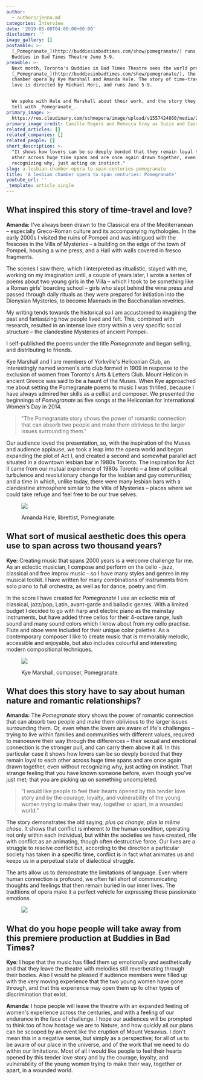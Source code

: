 ```yaml
---
author:
  - authors/jenna.md
categories: Interview
date: '2019-05-08T04:00:00+00:00'
disclaimer: ''
image_gallery: []
postamble: >-
  [_Pomegranate_](http://buddiesinbadtimes.com/show/pomegranate/) runs at
  Buddies in Bad Times Theatre June 5-9.
preamble: >-
  Next month, Toronto's Buddies in Bad Times Theatre sees the world premiere of
  [_Pomegranate_](http://buddiesinbadtimes.com/show/pomegranate/), the lesbian
  chamber opera by Kye Marshall and Amanda Hale. The story of time-travel and
  love is directed by Michael Mori, and runs June 5-9.


  We spoke with Hale and Marshall about their work, and the story they hope to
  tell with _Pomegranate_.
primary_image: >-
  https://res.cloudinary.com/schmopera/image/upload/v1557424860/media/2019/05/sqPOM.jpg
primary_image_credit: Camille Rogers and Rebecca Gray as Suzie and Cass in Pomegranate.
related_articles: []
related_companies: []
related_people: []
short_description: >-
  "It shows how lovers can be so deeply bonded that they remain loyal to each
  other across huge time spans and are once again drawn together, even without
  recognizing why, just acting on instinct."
slug: a-lesbian-chamber-opera-to-span-centuries-pomegranate
title: 'A lesbian chamber opera to span centuries: Pomegranate'
youtube_url: ''
_template: article_single
---
```


## What inspired this story of time-travel and love?

**Amanda:** I've always been drawn to the Classical era of the Mediterranean – especially Greco-Roman culture and its accompanying mythologies. In the early 2000s I visited the ruins of Pompeii and was intrigued with the frescoes in the Villa of Mysteries – a building on the edge of the town of Pompeii, housing a wine press, and a Hall with walls covered in fresco fragments.

The scenes I saw there, which I interpreted as ritualistic, stayed with me, working on my imagination until, a couple of years later, I wrote a series of poems about two young girls in the Villa – which I took to be something like a Roman girls' boarding school – girls who slept behind the wine press and passed through daily rituals as they were prepared for initiation into the Dionysian Mysteries, to become Maenads in the Bacchanalian revelries.

My writing tends towards the historical so I am accustomed to imagining the past and fantasizing how people lived and felt. This, combined with research, resulted in an intense love story within a very specific social structure – the clandestine Mysteries of ancient Pompeii.

I self-published the poems under the title _Pomegranate_ and began selling, and distributing to friends.

Kye Marshall and I are members of Yorkville's Heliconian Club, an interestingly named women's arts club formed in 1909 in response to the exclusion of women from Toronto's Arts & Letters Club. Mount Helicon in ancient Greece was said to be a haunt of the Muses. When Kye approached me about setting the Pomegranate poems to music I was thrilled, because I have always admired her skills as a cellist and composer. We presented the beginnings of _Pomegranate_ as five songs at the Heliconian for International Women's Day in 2014.

>"The Pomegranate story shows the power of romantic connection that can absorb two people and make them oblivious to the larger issues surrounding them."

Our audience loved the presentation, so, with the inspiration of the Muses and audience applause, we took a leap into the opera world and began expanding the plot of Act I, and created a second and somewhat parallel act situated in a downtown lesbian bar in 1980s Toronto. The inspiration for Act II came from our mutual experience of 1980s Toronto – a time of political turbulence and revolutionary change for the lesbian and gay communities; and a time in which, unlike today, there were many lesbian bars with a clandestine atmosphere similar to the Villa of Mysteries – places where we could take refuge and feel free to be our true selves.

<figure data-type="image">

![](https://res.cloudinary.com/schmopera/image/upload/v1557425024/media/2019/05/Amanda%20by%20Pyx%20-%20Copy.jpg)

<figcaption>Amanda Hale, librettist, Pomegranate.</figcaption>

</figure>

## What sort of musical aesthetic does this opera use to span across two thousand years?

**Kye:** Creating music that spans 2000 years is a welcome challenge for me. As an eclectic musician, I compose and perform on the cello - jazz, classical and free improv music - so I have many styles and genres in my musical toolkit. I have written for many combinations of instruments from solo piano to full orchestra, as well as for dance, poetry and film.

In the score I have created for _Pomegranate_ I use an eclectic mix of classical, jazz/pop, Latin, avant-garde and balladic genres. With a limited budget I decided to go with harp and electric piano as the mainstay instruments, but have added three cellos for their 4-octave range, lush sound and many sound colors which I know about from my cello practise.  Flute and oboe were included for their unique color palettes. As a contemporary composer I like to create music that is memorably melodic, accessible and enjoyable, but also includes colourful and interesting modern compositional techniques.

<figure data-type="image">

![](https://res.cloudinary.com/schmopera/image/upload/v1557425011/media/2019/05/KYE%20pic%20cello-promo.jpg)

<figcaption>Kye Marshall, composer, Pomegranate.</figcaption>

</figure>

## What does this story have to say about human nature and romantic relationships?

**Amanda:** The _Pomegranate_ story shows the power of romantic connection that can absorb two people and make them oblivious to the larger issues surrounding them. Or, even when the lovers are aware of life's challenges – trying to live within families and communities with different values, required to manoeuvre their way through the differences – their sexual and emotional connection is the stronger pull, and can carry them above it all. In this particular case it shows how lovers can be so deeply bonded that they remain loyal to each other across huge time spans and are once again drawn together, even without recognizing why, just acting on instinct. That strange feeling that you have known someone before, even though you've just met; that you are picking up on something uncompleted.

>"I would like people to feel their hearts opened by this tender love story and by the courage, loyalty, and vulnerability of the young women trying to make their way, together or apart, in a wounded world."

The story demonstrates the old saying, _plus ça change, plus la même chose_. It shows that conflict is inherent to the human condition, operating not only within each individual, but within the societies we have created, rife with conflict as an animating, though often destructive force. Our lives are a struggle to resolve conflict but, according to the direction a particular society has taken in a specific time, conflict is in fact what animates us and keeps us in a perpetual state of dialectical struggle.

The arts allow us to demonstrate the limitations of language. Even where human connection is profound, we often fall short of communicating thoughts and feelings that then remain buried in our inner lives. The traditions of opera make it a perfect vehicle for expressing these passionate emotions.

<figure data-type="image">

![](https://res.cloudinary.com/schmopera/image/upload/v1557424937/media/2019/05/PomegranatePOSTER.jpg)

</figure>

## What do you hope people will take away from this premiere production at Buddies in Bad Times?

**Kye**: I hope that the music has filled them up emotionally and aesthetically and that they leave the theatre with melodies still reverberating through their bodies. Also I would he pleased if audience members were filled up with the very moving experience that the two young women have gone through, and that this experience may open them up to other types of discrimination that exist.

**Amanda**: I hope people will leave the theatre with an expanded feeling of women's experience across the centuries, and with a feeling of our endurance in the face of challenge. I hope our audiences will be prompted to think too of how hostage we are to Nature, and how quickly all our plans can be scooped by an event like the eruption of Mount Vesuvius. I don't mean this in a negative sense, but simply as a perspective; for all of us to be aware of our place in the universe, and of the work that we need to do within our limitations. Most of all I would like people to feel their hearts opened by this tender love story and by the courage, loyalty, and vulnerability of the young women trying to make their way, together or apart, in a wounded world.
